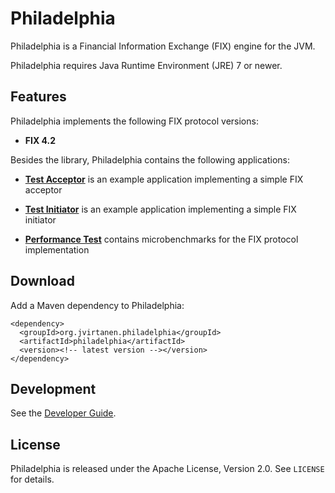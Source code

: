 Philadelphia
============

Philadelphia is a Financial Information Exchange (FIX) engine for the JVM.

Philadelphia requires Java Runtime Environment (JRE) 7 or newer.


Features
--------

Philadelphia implements the following FIX protocol versions:

  - **FIX 4.2**

Besides the library, Philadelphia contains the following applications:

  - [**Test Acceptor**](philadelphia-acceptor) is an example application
    implementing a simple FIX acceptor

  - [**Test Initiator**](philadelphia-initiator) is an example application
    implementing a simple FIX initiator

  - [**Performance Test**](philadelphia-perf-test) contains microbenchmarks
    for the FIX protocol implementation


Download
--------

Add a Maven dependency to Philadelphia:

    <dependency>
      <groupId>org.jvirtanen.philadelphia</groupId>
      <artifactId>philadelphia</artifactId>
      <version><!-- latest version --></version>
    </dependency>


Development
-----------

See the [Developer Guide](HACKING.md).


License
-------

Philadelphia is released under the Apache License, Version 2.0. See `LICENSE`
for details.
